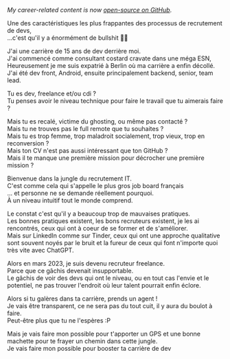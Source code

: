 _My career-related content is now [open-source on GitHub](https://github.com/jmfayard/agentdouble.dev)_.

Une des caractéristiques les plus frappantes des processus de recrutement de devs,  
…c'est qu'il y a énormément de bullshit 🤦‍♀️  
  
J'ai une carrière de 15 ans de dev derrière moi.  
J'ai commencé comme consultant costard cravate dans une méga ESN,  
Heureusement je me suis expatrié à Berlin où ma carrière a enfin décollé.  
J'ai été dev front, Android, ensuite principalement backend, senior, team lead.  


Tu es dev, freelance et/ou cdi ?  
Tu penses avoir le niveau technique pour faire le travail que tu aimerais faire ?  
  
Mais tu es recalé, victime du ghosting, ou même pas contacté ?  
Mais tu ne trouves pas le full remote que tu souhaites ?  
Mais tu es trop femme, trop maladroit socialement, trop vieux, trop en reconversion ?  
Mais ton CV n'est pas aussi intéressant que ton GitHub ?  
Mais il te manque une première mission pour décrocher une première mission ?  
  
Bienvenue dans la jungle du recrutement IT.  
C'est comme cela qui s'appelle le plus gros job board français  
... et personne ne se demande réellement pourquoi.  
À un niveau intuitif tout le monde comprend.  
  
Le constat c'est qu'il y a beaucoup trop de mauvaises pratiques.  
Les bonnes pratiques existent, les bons recruteurs existent, je les ai rencontrés, ceux qui ont à coeur de se former et de s'améliorer.  
Mais sur LinkedIn comme sur Tinder, ceux qui ont une approche qualitative sont souvent noyés par le bruit et la fureur de ceux qui font n'importe quoi très vite avec ChatGPT.  
  
Alors en mars 2023, je suis devenu recruteur freelance.  
Parce que ce gâchis devenait insupportable.  
Le gâchis de voir des devs qui ont le niveau, ou en tout cas l'envie et le potentiel, ne pas trouver l'endroit où leur talent pourrait enfin éclore.  
  
Alors si tu galères dans ta carrière, prends un agent !  
Je vais être transparent, ce ne sera pas du tout cuit, il y aura du boulot à faire.  
Peut-être plus que tu ne l'espères :P  
  
Mais je vais faire mon possible pour t'apporter un GPS et une bonne machette pour te frayer un chemin dans cette jungle.  
Je vais faire mon possible pour booster ta carrière de dev